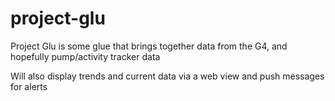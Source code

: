 project-glu
===========

Project Glu is some glue that brings together data from the G4, and hopefully pump/activity tracker data

Will also display trends and current data via a web view and push messages for alerts

